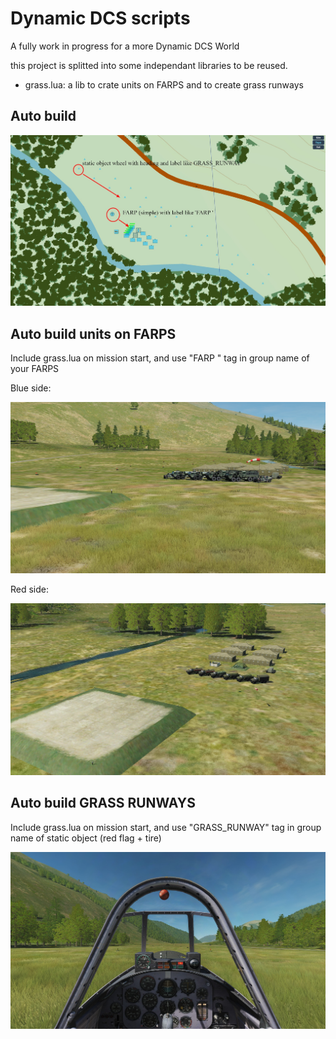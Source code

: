 # Dynamic DCS scripts

A fully work in progress for a more Dynamic DCS World

this project is splitted into some independant libraries to be reused.

* grass.lua: a lib to crate units on FARPS and to create grass runways

## Auto build

![map_view](doc/grass/map_view.jpg)

## Auto build units on FARPS

Include grass.lua on mission start, and use "FARP " tag in group name of your FARPS

Blue side:

![map_view](doc/grass/farp_blue.jpg)

Red side:

![map_view](doc/grass/farp_red.jpg)


## Auto build GRASS RUNWAYS

Include grass.lua on mission start, and use "GRASS_RUNWAY" tag in group name of static object (red flag + tire)

![map_view](doc/grass/runway_cockpit.jpg)
